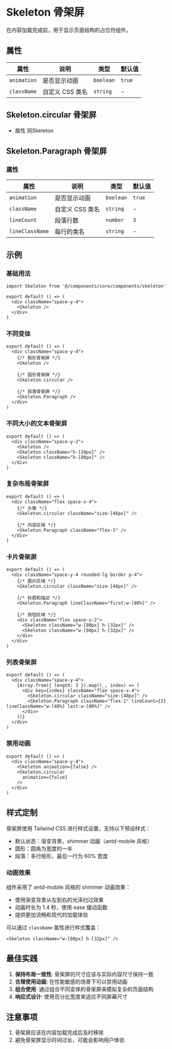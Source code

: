 # Skeleton 骨架屏

在内容加载完成前，用于显示页面结构的占位符组件。

## 属性

| 属性          | 说明               | 类型                                    | 默认值           |
|-------------|------------------|---------------------------------------|---------------|
| `animation` | 是否显示动画           | `boolean`                             | `true`        |
| `className` | 自定义 CSS 类名       | `string`                              | -             |


## Skeleton.circular 骨架屏
- 属性 同Skeleton

## Skeleton.Paragraph 骨架屏

### 属性

| 属性              | 说明         | 类型        | 默认值    |
|-----------------|------------|-----------|--------|
| `animation`     | 是否显示动画     | `boolean` | `true` |
| `className`     | 自定义 CSS 类名 | `string`  | -      |
| `lineCount`     | 段落行数       | `number`  | `3`    |
| `lineClassName` | 每行的类名      | `string`  | -      |


## 示例

### 基础用法

```tsx
import Skeleton from '@/components/core/components/skeleton'

export default () => (
  <div className="space-y-4">
    <Skeleton />
  </div>
)
```

### 不同变体

```tsx
export default () => (
  <div className="space-y-4">
    {/* 矩形骨架屏 */}
    <Skeleton />
    
    {/* 圆形骨架屏 */}
    <Skeleton.circular />
    
    {/* 段落骨架屏 */}
    <Skeleton.Paragraph />
  </div>
)
```

### 不同大小的文本骨架屏

```tsx
export default () => (
  <div className="space-y-2">
    <Skeleton />
    <Skeleton className="h-[24px]" />
    <Skeleton className="h-[80px]" />
  </div>
)
```

### 复杂布局骨架屏

```tsx
export default () => (
  <div className="flex space-x-4">
    {/* 头像 */}
    <Skeleton.circular className="size-[48px]" />

    {/* 内容区域 */}
    <Skeleton.Paragraph className="flex-1" />
  </div>
)
```

### 卡片骨架屏

```tsx
export default () => (
  <div className="space-y-4 rounded-lg border p-4">
    {/* 图片区域 */}
    <Skeleton.circular className="size-[48px]" />

    {/* 标题和描述 */}
    <Skeleton.Paragraph lineClassName="first:w-[80%]" />

    {/* 按钮区域 */}
    <div className="flex space-x-2">
      <Skeleton className="w-[80px] h-[32px]" />
      <Skeleton className="w-[80px] h-[32px]" />
    </div>
  </div>
)
```

### 列表骨架屏

```tsx
export default () => (
  <div className="space-y-4">
    {Array.from({ length: 3 }).map((_, index) => (
      <div key={index} className="flex space-x-4">
        <Skeleton.circular className="size-[48px]" />
        <Skeleton.Paragraph className="flex-1" lineCount={2} lineClassName="w-[40%] last:w-[80%]" />
      </div>
    ))}
  </div>
)
```

### 禁用动画

```tsx
export default () => (
  <div className="space-y-4">
    <Skeleton animation={false} />
    <Skeleton.circular
      animation={false}
    />
  </div>
)
```

## 样式定制

骨架屏使用 Tailwind CSS 进行样式设置，支持以下预设样式：

- 默认状态：渐变背景，shimmer 动画（antd-mobile 风格）
- 圆形：圆角为宽度的一半
- 段落：多行矩形，最后一行为 60% 宽度

### 动画效果

组件采用了 antd-mobile 风格的 shimmer 动画效果：
- 使用渐变背景从左到右的光泽扫过效果
- 动画时长为 1.4 秒，使用 ease 缓动函数
- 提供更加流畅和现代的加载体验

可以通过 `className` 属性进行样式覆盖：

```tsx
<Skeleton className="w-[80px] h-[32px]" />
```

## 最佳实践

1. **保持布局一致性**: 骨架屏的尺寸应该与实际内容尺寸保持一致
2. **合理使用动画**: 在性能敏感的场景下可以禁用动画
3. **组合使用**: 通过组合不同变体的骨架屏来模拟复杂的页面结构
4. **响应式设计**: 使用百分比宽度来适应不同屏幕尺寸

## 注意事项

1. 骨架屏应该在内容加载完成后及时移除
2. 避免骨架屏显示时间过长，可能会影响用户体验
